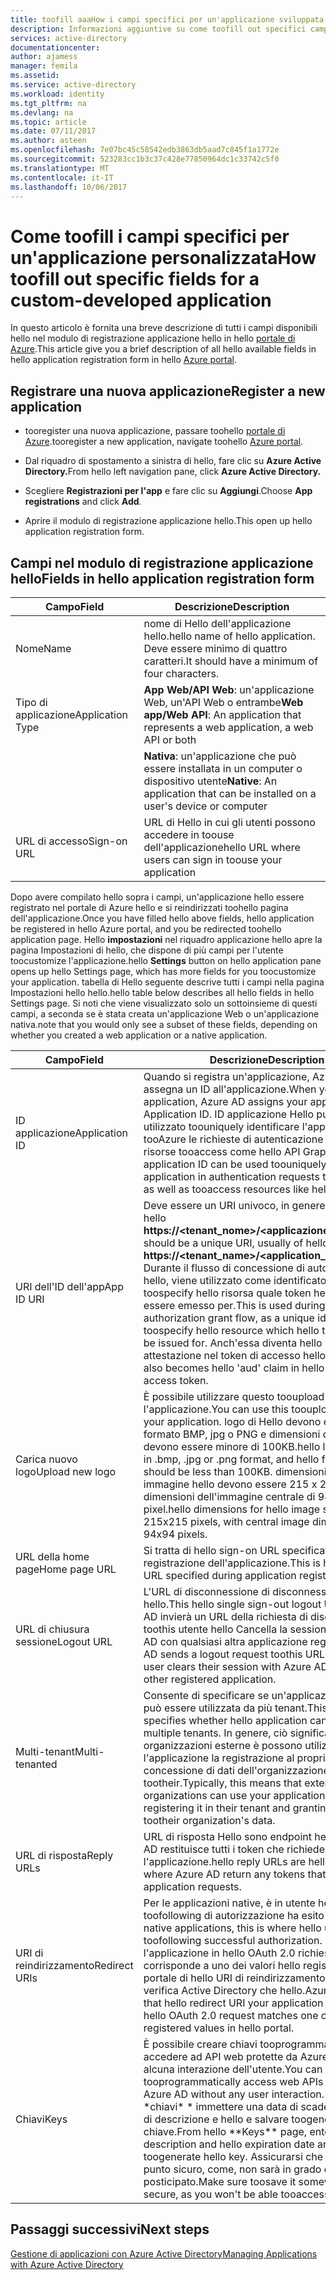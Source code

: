 ```yaml
---
title: toofill aaaHow i campi specifici per un'applicazione sviluppata | Documenti Microsoft
description: Informazioni aggiuntive su come toofill out specifici campi quando si registra un'applicazione sviluppata personalizzata con Azure AD
services: active-directory
documentationcenter: 
author: ajamess
manager: femila
ms.assetid: 
ms.service: active-directory
ms.workload: identity
ms.tgt_pltfrm: na
ms.devlang: na
ms.topic: article
ms.date: 07/11/2017
ms.author: asteen
ms.openlocfilehash: 7e07bc45c58542edb3863db5aad7c845f1a1772e
ms.sourcegitcommit: 523283cc1b3c37c428e77850964dc1c33742c5f0
ms.translationtype: MT
ms.contentlocale: it-IT
ms.lasthandoff: 10/06/2017
---
```

# <a name="how-toofill-out-specific-fields-for-a-custom-developed-application"></a><span data-ttu-id="c5b03-103">Come toofill i campi specifici per un'applicazione personalizzata</span><span class="sxs-lookup"><span data-stu-id="c5b03-103">How toofill out specific fields for a custom-developed application</span></span>

<span data-ttu-id="c5b03-104">In questo articolo è fornita una breve descrizione di tutti i campi disponibili hello nel modulo di registrazione applicazione hello in hello [portale di Azure](https://portal.azure.com).</span><span class="sxs-lookup"><span data-stu-id="c5b03-104">This article give you a brief description of all hello available fields in hello application registration form in hello [Azure portal](https://portal.azure.com).</span></span>

## <a name="register-a-new-application"></a><span data-ttu-id="c5b03-105">Registrare una nuova applicazione</span><span class="sxs-lookup"><span data-stu-id="c5b03-105">Register a new application</span></span>

-   <span data-ttu-id="c5b03-106">tooregister una nuova applicazione, passare toohello [portale di Azure](https://portal.azure.com).</span><span class="sxs-lookup"><span data-stu-id="c5b03-106">tooregister a new application, navigate toohello [Azure portal](https://portal.azure.com).</span></span>

-   <span data-ttu-id="c5b03-107">Dal riquadro di spostamento a sinistra di hello, fare clic su **Azure Active Directory.**</span><span class="sxs-lookup"><span data-stu-id="c5b03-107">From hello left navigation pane, click **Azure Active Directory.**</span></span>

-   <span data-ttu-id="c5b03-108">Scegliere **Registrazioni per l'app** e fare clic su **Aggiungi**.</span><span class="sxs-lookup"><span data-stu-id="c5b03-108">Choose **App registrations** and click **Add**.</span></span>

-   <span data-ttu-id="c5b03-109">Aprire il modulo di registrazione applicazione hello.</span><span class="sxs-lookup"><span data-stu-id="c5b03-109">This open up hello application registration form.</span></span>

## <a name="fields-in-hello-application-registration-form"></a><span data-ttu-id="c5b03-110">Campi nel modulo di registrazione applicazione hello</span><span class="sxs-lookup"><span data-stu-id="c5b03-110">Fields in hello application registration form</span></span>


| <span data-ttu-id="c5b03-111">Campo</span><span class="sxs-lookup"><span data-stu-id="c5b03-111">Field</span></span>            | <span data-ttu-id="c5b03-112">Descrizione</span><span class="sxs-lookup"><span data-stu-id="c5b03-112">Description</span></span>                                                                              |
|------------------|------------------------------------------------------------------------------------------|
| <span data-ttu-id="c5b03-113">Nome</span><span class="sxs-lookup"><span data-stu-id="c5b03-113">Name</span></span>             | <span data-ttu-id="c5b03-114">nome di Hello dell'applicazione hello.</span><span class="sxs-lookup"><span data-stu-id="c5b03-114">hello name of hello application.</span></span> <span data-ttu-id="c5b03-115">Deve essere minimo di quattro caratteri.</span><span class="sxs-lookup"><span data-stu-id="c5b03-115">It should have a minimum of four characters.</span></span>                |
| <span data-ttu-id="c5b03-116">Tipo di applicazione</span><span class="sxs-lookup"><span data-stu-id="c5b03-116">Application Type</span></span> | <span data-ttu-id="c5b03-117">**App Web/API Web**: un'applicazione Web, un'API Web o entrambe</span><span class="sxs-lookup"><span data-stu-id="c5b03-117">**Web app/Web API**: An application that represents a web application, a web API or both</span></span> 
| |<span data-ttu-id="c5b03-118">**Nativa**: un'applicazione che può essere installata in un computer o dispositivo utente</span><span class="sxs-lookup"><span data-stu-id="c5b03-118">**Native**: An application that can be installed on a user's device or computer</span></span>           |
| <span data-ttu-id="c5b03-119">URL di accesso</span><span class="sxs-lookup"><span data-stu-id="c5b03-119">Sign-on URL</span></span>      | <span data-ttu-id="c5b03-120">URL di Hello in cui gli utenti possono accedere in toouse dell'applicazione</span><span class="sxs-lookup"><span data-stu-id="c5b03-120">hello URL where users can sign in toouse your application</span></span>                                  |

<span data-ttu-id="c5b03-121">Dopo avere compilato hello sopra i campi, un'applicazione hello essere registrato nel portale di Azure hello e si reindirizzati toohello pagina dell'applicazione.</span><span class="sxs-lookup"><span data-stu-id="c5b03-121">Once you have filled hello above fields, hello application be registered in hello Azure portal, and you be redirected toohello application page.</span></span> <span data-ttu-id="c5b03-122">Hello **impostazioni** nel riquadro applicazione hello apre la pagina Impostazioni di hello, che dispone di più campi per l'utente toocustomize l'applicazione.</span><span class="sxs-lookup"><span data-stu-id="c5b03-122">hello **Settings** button on hello application pane opens up hello Settings page, which has more fields for you toocustomize your application.</span></span> <span data-ttu-id="c5b03-123">tabella di Hello seguente descrive tutti i campi nella pagina Impostazioni hello hello.</span><span class="sxs-lookup"><span data-stu-id="c5b03-123">hello table below describes all hello fields in hello Settings page.</span></span> <span data-ttu-id="c5b03-124">Si noti che viene visualizzato solo un sottoinsieme di questi campi, a seconda se è stata creata un'applicazione Web o un'applicazione nativa.</span><span class="sxs-lookup"><span data-stu-id="c5b03-124">note that you would only see a subset of these fields, depending on whether you created a web application or a native application.</span></span>

| <span data-ttu-id="c5b03-125">Campo</span><span class="sxs-lookup"><span data-stu-id="c5b03-125">Field</span></span>           | <span data-ttu-id="c5b03-126">Descrizione</span><span class="sxs-lookup"><span data-stu-id="c5b03-126">Description</span></span>                                                                                                                                                                                                                                                                                                     |
|-----------------|-----------------------------------------------------------------------------------------------------------------------------------------------------------------------------------------------------------------------------------------------------------------------------------------------------------------|
| <span data-ttu-id="c5b03-127">ID applicazione</span><span class="sxs-lookup"><span data-stu-id="c5b03-127">Application ID</span></span>  | <span data-ttu-id="c5b03-128">Quando si registra un'applicazione, Azure AD assegna un ID all'applicazione.</span><span class="sxs-lookup"><span data-stu-id="c5b03-128">When you register an application, Azure AD assigns your application an Application ID.</span></span> <span data-ttu-id="c5b03-129">ID applicazione Hello può essere utilizzato toouniquely identificare l'applicazione in tooAzure le richieste di autenticazione AD, nonché risorse tooaccess come hello API Graph.</span><span class="sxs-lookup"><span data-stu-id="c5b03-129">hello application ID can be used toouniquely identify your application in authentication requests tooAzure AD, as well as tooaccess resources like hello Graph API.</span></span>                                                          |
| <span data-ttu-id="c5b03-130">URI dell'ID dell'app</span><span class="sxs-lookup"><span data-stu-id="c5b03-130">App ID URI</span></span>      | <span data-ttu-id="c5b03-131">Deve essere un URI univoco, in genere di modulo hello **https://&lt;tenant\_nome&gt;/&lt;applicazione\_nome&gt;.**</span><span class="sxs-lookup"><span data-stu-id="c5b03-131">This should be a unique URI, usually of hello form **https://&lt;tenant\_name&gt;/&lt;application\_name&gt;.**</span></span> <span data-ttu-id="c5b03-132">Durante il flusso di concessione di autorizzazione hello, viene utilizzato come identificatore univoco toospecify hello risorsa quale token hello deve essere emesso per.</span><span class="sxs-lookup"><span data-stu-id="c5b03-132">This is used during hello authorization grant flow, as a unique identifier toospecify hello resource which hello token should be issued for.</span></span> <span data-ttu-id="c5b03-133">Anch'essa diventa hello 'aud' attestazione nel token di accesso hello rilasciato.</span><span class="sxs-lookup"><span data-stu-id="c5b03-133">It also becomes hello 'aud' claim in hello issued access token.</span></span> |
| <span data-ttu-id="c5b03-134">Carica nuovo logo</span><span class="sxs-lookup"><span data-stu-id="c5b03-134">Upload new logo</span></span> | <span data-ttu-id="c5b03-135">È possibile utilizzare questo tooupload un logo per l'applicazione.</span><span class="sxs-lookup"><span data-stu-id="c5b03-135">You can use this tooupload a logo for your application.</span></span> <span data-ttu-id="c5b03-136">logo di Hello devono essere in formato BMP, jpg o PNG e dimensioni del file hello devono essere minore di 100KB.</span><span class="sxs-lookup"><span data-stu-id="c5b03-136">hello logo must be in .bmp, .jpg or .png format, and hello file size should be less than 100KB.</span></span> <span data-ttu-id="c5b03-137">dimensioni di Hello per immagine hello devono essere 215 x 215 pixel, con dimensioni dell'immagine centrale di 94 x 94 pixel.</span><span class="sxs-lookup"><span data-stu-id="c5b03-137">hello dimensions for hello image should be 215x215 pixels, with central image dimensions of 94x94 pixels.</span></span>                                                       |
| <span data-ttu-id="c5b03-138">URL della home page</span><span class="sxs-lookup"><span data-stu-id="c5b03-138">Home page URL</span></span>   | <span data-ttu-id="c5b03-139">Si tratta di hello sign-on URL specificato durante la registrazione dell'applicazione.</span><span class="sxs-lookup"><span data-stu-id="c5b03-139">This is hello sign-on URL specified during application registration.</span></span>                                                                                                                                                                                                                                              |
| <span data-ttu-id="c5b03-140">URL di chiusura sessione</span><span class="sxs-lookup"><span data-stu-id="c5b03-140">Logout URL</span></span>      | <span data-ttu-id="c5b03-141">L'URL di disconnessione di disconnessione singola hello.</span><span class="sxs-lookup"><span data-stu-id="c5b03-141">This hello single sign-out logout URL.</span></span> <span data-ttu-id="c5b03-142">Azure AD invierà un URL della richiesta di disconnessione toothis utente hello Cancella la sessione con Azure AD con qualsiasi altra applicazione registrata.</span><span class="sxs-lookup"><span data-stu-id="c5b03-142">Azure AD sends a logout request toothis URL when hello user clears their session with Azure AD using any other registered application.</span></span>                                                                                                                                       |
| <span data-ttu-id="c5b03-143">Multi-tenant</span><span class="sxs-lookup"><span data-stu-id="c5b03-143">Multi-tenanted</span></span>  | <span data-ttu-id="c5b03-144">Consente di specificare se un'applicazione hello può essere utilizzata da più tenant.</span><span class="sxs-lookup"><span data-stu-id="c5b03-144">This switch specifies whether hello application can be used by multiple tenants.</span></span> <span data-ttu-id="c5b03-145">In genere, ciò significa che le organizzazioni esterne è possono utilizzare l'applicazione la registrazione al proprio tenant e la concessione di dati dell'organizzazione accesso tootheir.</span><span class="sxs-lookup"><span data-stu-id="c5b03-145">Typically, this means that external organizations can use your application by registering it in their tenant and granting access tootheir organization's data.</span></span>                                                                   |
| <span data-ttu-id="c5b03-146">URL di risposta</span><span class="sxs-lookup"><span data-stu-id="c5b03-146">Reply URLs</span></span>      | <span data-ttu-id="c5b03-147">URL di risposta Hello sono endpoint hello in Azure AD restituisce tutti i token che richiede l'applicazione.</span><span class="sxs-lookup"><span data-stu-id="c5b03-147">hello reply URLs are hello endpoints where Azure AD return any tokens that your application requests.</span></span>                                                                                                                                                                                                          |
| <span data-ttu-id="c5b03-148">URI di reindirizzamento</span><span class="sxs-lookup"><span data-stu-id="c5b03-148">Redirect URIs</span></span>   | <span data-ttu-id="c5b03-149">Per le applicazioni native, è in utente hello sia inviato toofollowing di autorizzazione ha esito positivo.</span><span class="sxs-lookup"><span data-stu-id="c5b03-149">For native applications, this is where hello user be sent toofollowing successful authorization.</span></span> <span data-ttu-id="c5b03-150">Fornisce l'applicazione in hello OAuth 2.0 richiesta corrisponde a uno dei valori hello registrato nel portale di hello URI di reindirizzamento di Azure verifica Active Directory che hello.</span><span class="sxs-lookup"><span data-stu-id="c5b03-150">Azure AD check that hello redirect URI your application supplies in hello OAuth 2.0 request matches one of hello registered values in hello portal.</span></span>                                                            |
| <span data-ttu-id="c5b03-151">Chiavi</span><span class="sxs-lookup"><span data-stu-id="c5b03-151">Keys</span></span>            | <span data-ttu-id="c5b03-152">È possibile creare chiavi tooprogrammatically accedere ad API web protette da Azure AD senza alcuna interazione dell'utente.</span><span class="sxs-lookup"><span data-stu-id="c5b03-152">You can create Keys tooprogrammatically access web APIs secured by Azure AD without any user interaction.</span></span> <span data-ttu-id="c5b03-153">Da hello \* \*chiavi\* \* immettere una data di scadenza chiave di descrizione e hello e salvare toogenerate hello chiave.</span><span class="sxs-lookup"><span data-stu-id="c5b03-153">From hello \*\*Keys\*\* page, enter a key description and hello expiration date and save toogenerate hello key.</span></span> <span data-ttu-id="c5b03-154">Assicurarsi che toosave in un punto sicuro, come, non sarà in grado di tooaccess posticipato.</span><span class="sxs-lookup"><span data-stu-id="c5b03-154">Make sure toosave it somewhere secure, as you won't be able tooaccess it later.</span></span>             |

## <a name="next-steps"></a><span data-ttu-id="c5b03-155">Passaggi successivi</span><span class="sxs-lookup"><span data-stu-id="c5b03-155">Next steps</span></span>
[<span data-ttu-id="c5b03-156">Gestione di applicazioni con Azure Active Directory</span><span class="sxs-lookup"><span data-stu-id="c5b03-156">Managing Applications with Azure Active Directory</span></span>](active-directory-enable-sso-scenario.md)
